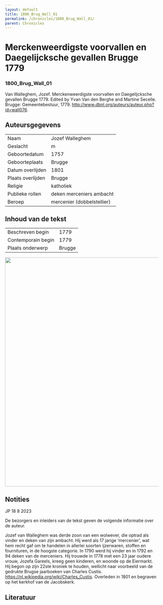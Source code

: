 ```yaml
---
layout: default
title: 1800_Brug_Wall_01
permalink: /chronicles/1800_Brug_Wall_01/
parent: Chronicles
--- 
```



# Merckenweerdigste voorvallen en Daegelijcksche gevallen Brugge 1779 

### 1800_Brug_Wall_01 

Van Walleghem, Jozef. Merckenweerdigste voorvallen en Daegelijcksche gevallen Brugge 1779. Edited by Yvan Van den Berghe and Martine Secelle. Brugge: Gemeentebestuur, 1779. http://www.dbnl.org/auteurs/auteur.php?id=wall076. 

## Auteursgegevens 

| | | 
| --------------- | --------------- | 
| Naam | Jozef Walleghem | 
| Geslacht | m | 
| Geboortedatum | 1757 | 
| Geboorteplaats | Brugge | 
| Datum overlijden | 1801 | 
| Plaats overlijden | Brugge | 
| Religie | katholiek | 
| Publieke rollen | deken merceniers ambacht | 
| Beroep | mercenier (dobbelstellier) | 

## Inhoud van de tekst 

| | | 
| --------------- | --------------- | 
| Beschreven begin | 1779 | 
| Contemporain begin | 1779 | 
| Plaats onderwerp | Brugge | 

[<img src="..\..\barplots_chronicles\1800_Brug_Wall_01.jpg" width="750"/>](..\..\barplots_chronicles\1800_Brug_Wall_01.jpg) 

## Notities 

JP 18 8 2023

De bezorgers en inleiders van de tekst geven de volgende informatie over de
auteur.

Jozef van Walleghem was derde zoon van een wolwever, die optrad als vinder en
deken van zijn ambacht. Hij werd als 17  jarige ‘mercenier’, wat hem recht gaf
om te handelen in allerlei soorten ijzerwaren, stoffen en fournituren, in de
hoogste categorie. In 1790 werd hij vinder en in 1792 en 94 deken van de
merceniers. Hij trouwde in 1778 met een 23 jaar oudere vrouw, Jozefa Gareels,
kreeg geen kinderen, en woonde op de Eiermarkt. Hij begon op zijn 22ste
kroniek te houden, wellicht naar voorbeeld van de gedrukte Brugse jaarboeken
van Charles Custis.  <https://nl.wikipedia.org/wiki/Charles_Custis>. Overleden
in 1801 en begraven op het kerkhof van de Jacobskerk.



## Literatuur 

